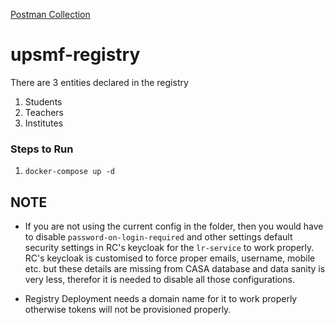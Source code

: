 [Postman Collection](https://api.postman.com/collections/17248210-81d16297-21ec-4100-96c2-a8375d30230f?access_key=PMAT-01GR22Q4K663YDVJ19N84NY2QA)

# upsmf-registry

There are 3 entities declared in the registry

1. Students
2. Teachers
3. Institutes

### Steps to Run 

1. `docker-compose up -d`

**NOTE**
--------

* If you are not using the current config in the folder, then you would have to disable `password-on-login-required` and other settings default security settings in RC's keycloak for the `lr-service` to work properly.
RC's keycloak is customised to force proper emails, username, mobile etc. but these details are missing from CASA database and data sanity is very less, therefor it is needed to disable all those configurations.

* Registry Deployment needs a domain name for it to work properly otherwise tokens will not be provisioned properly. 
